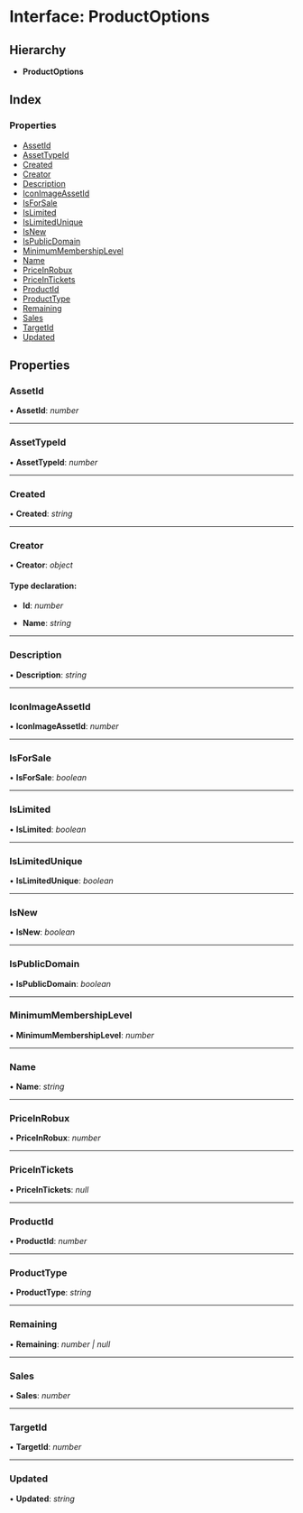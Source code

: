 
# Interface: ProductOptions

## Hierarchy

* **ProductOptions**

## Index

### Properties

* [AssetId](_structures_asset_.productoptions.md#assetid)
* [AssetTypeId](_structures_asset_.productoptions.md#assettypeid)
* [Created](_structures_asset_.productoptions.md#created)
* [Creator](_structures_asset_.productoptions.md#creator)
* [Description](_structures_asset_.productoptions.md#description)
* [IconImageAssetId](_structures_asset_.productoptions.md#iconimageassetid)
* [IsForSale](_structures_asset_.productoptions.md#isforsale)
* [IsLimited](_structures_asset_.productoptions.md#islimited)
* [IsLimitedUnique](_structures_asset_.productoptions.md#islimitedunique)
* [IsNew](_structures_asset_.productoptions.md#isnew)
* [IsPublicDomain](_structures_asset_.productoptions.md#ispublicdomain)
* [MinimumMembershipLevel](_structures_asset_.productoptions.md#minimummembershiplevel)
* [Name](_structures_asset_.productoptions.md#name)
* [PriceInRobux](_structures_asset_.productoptions.md#priceinrobux)
* [PriceInTickets](_structures_asset_.productoptions.md#priceintickets)
* [ProductId](_structures_asset_.productoptions.md#productid)
* [ProductType](_structures_asset_.productoptions.md#producttype)
* [Remaining](_structures_asset_.productoptions.md#remaining)
* [Sales](_structures_asset_.productoptions.md#sales)
* [TargetId](_structures_asset_.productoptions.md#targetid)
* [Updated](_structures_asset_.productoptions.md#updated)

## Properties

### <a id="assetid" name="assetid"></a>  AssetId

• **AssetId**: *number*

___

### <a id="assettypeid" name="assettypeid"></a>  AssetTypeId

• **AssetTypeId**: *number*

___

### <a id="created" name="created"></a>  Created

• **Created**: *string*

___

### <a id="creator" name="creator"></a>  Creator

• **Creator**: *object*

#### Type declaration:

* **Id**: *number*

* **Name**: *string*

___

### <a id="description" name="description"></a>  Description

• **Description**: *string*

___

### <a id="iconimageassetid" name="iconimageassetid"></a>  IconImageAssetId

• **IconImageAssetId**: *number*

___

### <a id="isforsale" name="isforsale"></a>  IsForSale

• **IsForSale**: *boolean*

___

### <a id="islimited" name="islimited"></a>  IsLimited

• **IsLimited**: *boolean*

___

### <a id="islimitedunique" name="islimitedunique"></a>  IsLimitedUnique

• **IsLimitedUnique**: *boolean*

___

### <a id="isnew" name="isnew"></a>  IsNew

• **IsNew**: *boolean*

___

### <a id="ispublicdomain" name="ispublicdomain"></a>  IsPublicDomain

• **IsPublicDomain**: *boolean*

___

### <a id="minimummembershiplevel" name="minimummembershiplevel"></a>  MinimumMembershipLevel

• **MinimumMembershipLevel**: *number*

___

### <a id="name" name="name"></a>  Name

• **Name**: *string*

___

### <a id="priceinrobux" name="priceinrobux"></a>  PriceInRobux

• **PriceInRobux**: *number*

___

### <a id="priceintickets" name="priceintickets"></a>  PriceInTickets

• **PriceInTickets**: *null*

___

### <a id="productid" name="productid"></a>  ProductId

• **ProductId**: *number*

___

### <a id="producttype" name="producttype"></a>  ProductType

• **ProductType**: *string*

___

### <a id="remaining" name="remaining"></a>  Remaining

• **Remaining**: *number | null*

___

### <a id="sales" name="sales"></a>  Sales

• **Sales**: *number*

___

### <a id="targetid" name="targetid"></a>  TargetId

• **TargetId**: *number*

___

### <a id="updated" name="updated"></a>  Updated

• **Updated**: *string*
